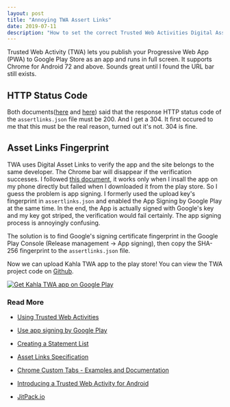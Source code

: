 ```yaml
---
layout: post
title: "Annoying TWA Assert Links"
date: 2019-07-11
description: "How to set the correct Trusted Web Activities Digital Asset Links fingerprint."
---
```


Trusted Web Activity (TWA) lets you publish your Progressive Web App (PWA) to Google Play Store as an app and runs in full screen. It supports Chrome for Android 72 and above. Sounds great until I found the URL bar still exists.

## HTTP Status Code

Both documents([here](https://developers.google.com/digital-asset-links/v1/create-statement) and [here](https://github.com/google/digitalassetlinks/blob/master/well-known/details.md)) said that the response HTTP status code of the `assertlinks.json` file must be 200. And I get a 304. It first occured to me that this must be the real reason, turned out it's not. 304 is fine.

## Asset Links Fingerprint

TWA uses Digital Asset Links to verify the app and the site belongs to the same developer. The Chrome bar will disappear if the verification successes. I followed [this document](https://developers.google.com/web/updates/2019/02/using-twa#remove-url-bar), it works only when I insall the app on my phone directly but failed when I downloaded it from the play store. So I guess the problem is app signing. I formerly used the upload key's fingerprint in `assertlinks.json` and enabled the App Signing by Google Play at the same time. In the end, the App is actually signed with Google's key and my key got striped, the verification would fail certainly. The app signing process is annoyingly confusing.

The solution is to find Google's signing certificate fingerprint in the Google Play Console (Release management -> App signing), then copy the SHA-256 fingerprint to the `assertlinks.json` file.

Now we can upload Kahla TWA app to the play store! You can view the TWA project code on [Github](https://github.com/AiursoftWeb/Kahla-TWA).

[![Get Kahla TWA app on Google Play](https://play.google.com/intl/en_us/badges/images/generic/en_badge_web_generic.png)](https://play.google.com/store/apps/details?id=com.aiursoft.kahla)

### Read More

- [Using Trusted Web Activities](https://developers.google.com/web/updates/2019/02/using-twa#remove-url-bar)

- [Use app signing by Google Play](https://support.google.com/googleplay/android-developer/answer/7384423)

- [Creating a Statement List](https://developers.google.com/digital-asset-links/v1/create-statement)

- [Asset Links Specification](https://github.com/google/digitalassetlinks/blob/master/well-known/details.md)

- [Chrome Custom Tabs - Examples and Documentation](https://github.com/GoogleChrome/custom-tabs-client)

- [Introducing a Trusted Web Activity for Android](https://blog.chromium.org/2019/02/introducing-trusted-web-activity-for.html)

- [JitPack.io](https://jitpack.io/docs/)
